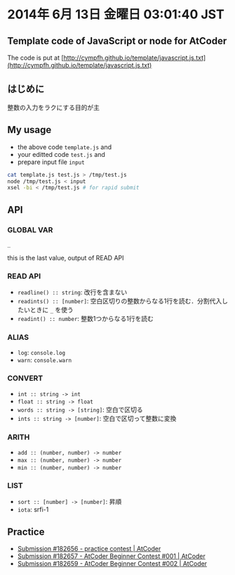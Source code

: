 # 2014年  6月 13日 金曜日 03:01:40 JST

## Template code of JavaScript or node for AtCoder

The code is put at
[http://cympfh.github.io/template/javascript.js.txt](http://cympfh.github.io/template/javascript.js.txt)

## はじめに

整数の入力をラクにする目的が主

## My usage

- the above code `template.js` and
- your editted code `test.js` and
- prepare input file `input`

```bash
cat template.js test.js > /tmp/test.js
node /tmp/test.js < input
xsel -bi < /tmp/test.js # for rapid submit
```

## API

### GLOBAL VAR

```javascript
_
```

this is the last value, output of READ API

### READ API

- `readline() :: string`: 改行を含まない
- `readints() :: [number]`: 空白区切りの整数からなる1行を読む．分割代入したいときに `_` を使う
- `readint() :: number`: 整数1つからなる1行を読む

### ALIAS

- `log`: `console.log`
- `warn`: `console.warn`

### CONVERT

- `int :: string -> int`
- `float :: string -> float`
- `words :: string -> [string]`: 空白で区切る
- `ints :: string -> [number]`: 空白で区切って整数に変換

### ARITH

- `add :: (number, number) -> number`
- `max :: (number, number) -> number`
- `min :: (number, number) -> number`

### LIST

- `sort :: [number] -> [number]`: 昇順
- `iota`: srfi-1

## Practice

- [Submission #182656 - practice contest | AtCoder](http://practice.contest.atcoder.jp/submissions/182656)
- [Submission #182657 - AtCoder Beginner Contest #001 | AtCoder](http://abc001.contest.atcoder.jp/submissions/182657)
- [Submission #182659 - AtCoder Beginner Contest #002 | AtCoder](http://abc002.contest.atcoder.jp/submissions/182659)
